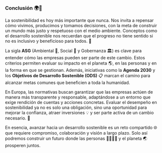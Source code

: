 ### Conclusión 🌍🌱

La sostenibilidad es hoy más importante que nunca. Nos invita a repensar cómo vivimos, producimos y tomamos decisiones, con la meta de construir un mundo más justo y respetuoso con el medio ambiente. Conceptos como el desarrollo sostenible nos recuerdan que el progreso no tiene sentido si no es inclusivo y beneficioso para todos. 🤝

La sigla **ASG** (Ambiental 🌿, Social 👥 y Gobernanza 🏛️) es clave para entender cómo las empresas pueden ser parte de este cambio. Estos criterios permiten evaluar su impacto en el planeta 🌎, en las personas y en la forma en que se gestionan. Además, iniciativas como la **Agenda 2030** y los **Objetivos de Desarrollo Sostenible (ODS)** 📋 marcan el camino para alcanzar metas comunes que beneficien a toda la humanidad. 

En Europa, las normativas buscan garantizar que las empresas actúen de manera más transparente y responsable, adaptándose a un entorno que exige rendición de cuentas y acciones concretas. Evaluar el desempeño en sostenibilidad ya no es solo una obligación, sino una oportunidad para mejorar la confianza, atraer inversiones 💡 y ser parte activa de un cambio necesario. 🔄

En esencia, avanzar hacia un desarrollo sostenible es un reto compartido 🌐 que requiere compromiso, colaboración y visión a largo plazo. Solo así podremos construir un futuro donde las personas 👨‍👩‍👧‍👦 y el planeta 🌏 prosperen juntos. 

